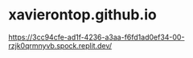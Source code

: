 # xavierontop.github.io

https://3cc94cfe-ad1f-4236-a3aa-f6fd1ad0ef34-00-rzjk0qrmnyvb.spock.replit.dev/
